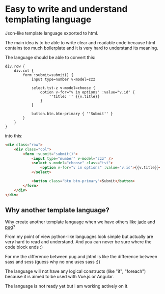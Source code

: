 # Easy to write and understand templating language
Json-like template language exported to html.

The main idea is to be able to write clear and readable code because html contains too much boilerplate and it is very hard to understand its meaning.

The language should be able to convert this:
```
div.row {
    div.col {
        form :submit=submit() {
            input type=number v-model=zzz

            select.tst-z v-model=choose {
                option v-for="v in options" :value="v.id" {
                    ''title: '' {{v.title}}
                }
            }

            button.btn.btn-primary { ''Submit'' }
        }
    }
}
```
into this:
```html
<div class="row">
    <div class="col">
        <form :submit="submit()">
            <input type="number" v-model="zzz" />
            <select v-model="choose" class="tst">
                <option v-for="v in options" :value="v.id">{{v.title}}</option>
            </select>

            <button class="btn btn-primary">Submit</button>
        </form>
    </div>
</div>
```
## Why another template language?
Why create another template language when we have others like [jade](http://jade-lang.com/) and [pug](https://github.com/pugjs/pug)?

From my point of view python-like languages look simple but actually are very hard to read and understand. And you can never be sure where the code block ends :)

For me the difference between pug and jhtml is like the difference between sass and scss (guess why no one uses sass :))

The language will not have any logical constructs (like "if", "foreach") because it is aimed to be used with Vue.js or Angular.

The language is not ready yet but I am working actively on it.